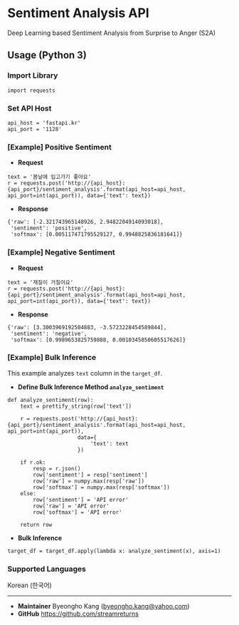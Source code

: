 # Sentiment Analysis API
Deep Learning based Sentiment Analysis from Surprise to Anger (S2A)

## Usage (Python 3)
### Import Library
```
import requests
```

### Set API Host
```
api_host = 'fastapi.kr'
api_port = '1128'
```

### [Example] Positive Sentiment
- **Request**
```
text = '봄날에 입고가기 좋아요'
r = requests.post('http://{api_host}:{api_port}/sentiment_analysis'.format(api_host=api_host, api_port=int(api_port)), data={'text': text})
```

- **Response**
```
{'raw': [-2.321743965148926, 2.9482204914093018],
 'sentiment': 'positive',
 'softmax': [0.005117471795529127, 0.9948825836181641]}
```

### [Example] Negative Sentiment
- **Request**
```
text = '재질이 거칠어요'
r = requests.post('http://{api_host}:{api_port}/sentiment_analysis'.format(api_host=api_host, api_port=int(api_port)), data={'text': text})
```

- **Response**
```
{'raw': [3.3003969192504883, -3.5723228454589844],
 'sentiment': 'negative',
 'softmax': [0.9989653825759888, 0.0010345850605517626]}
```

### [Example] Bulk Inference
This example analyzes `text` column in the `target_df`.

- **Define Bulk Inference Method `analyze_sentiment`**
```
def analyze_sentiment(row):
    text = prettify_string(row['text'])
    
    r = requests.post('http://{api_host}:{api_port}/sentiment_analysis'.format(api_host=api_host, api_port=int(api_port)),
                      data={
                          'text': text
                      })
    
    if r.ok:
        resp = r.json()
        row['sentiment'] = resp['sentiment']
        row['raw'] = numpy.max(resp['raw'])
        row['softmax'] = numpy.max(resp['softmax'])
    else:
        row['sentiment'] = 'API error'
        row['raw'] = 'API error'
        row['softmax'] = 'API error'    
        
    return row
```

- **Bulk Inference**
```
target_df = target_df.apply(lambda x: analyze_sentiment(x), axis=1)
```

### Supported Languages

Korean (한국어)

---

- **Maintainer**
Byeongho Kang (byeongho.kang@yahoo.com)
- **GitHub**
https://github.com/streamreturns
